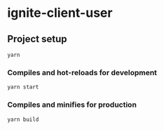 # ignite-client-user

## Project setup
```
yarn
```

### Compiles and hot-reloads for development
```
yarn start
```

### Compiles and minifies for production
```
yarn build
```
